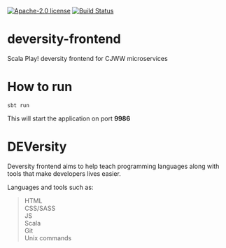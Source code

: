 [![Apache-2.0 license](http://img.shields.io/badge/license-Apache-brightgreen.svg)](http://www.apache.org/licenses/LICENSE-2.0.html)
[![Build Status](https://travis-ci.org/cjww-development/deversity-frontend.svg?branch=master)](https://travis-ci.org/cjww-development/deversity-frontend)

deversity-frontend
==================

Scala Play! deversity frontend for CJWW microservices


How to run
==========

```````````````
sbt run
```````````````

This will start the application on port **9986**

DEVersity
=========

Deversity frontend aims to help teach programming languages along with tools that make developers lives easier. 

Languages and tools such as: 

>HTML <br>
>CSS/SASS <br>
>JS <br>
>Scala <br>
>Git <br>
>Unix commands